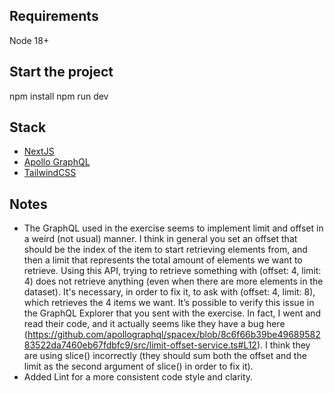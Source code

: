 ## Requirements
Node 18+

## Start the project
npm install
npm run dev

## Stack
- [NextJS](https://nextjs.org/)
- [Apollo GraphQL](https://www.apollographql.com/)
- [TailwindCSS](https://tailwindcss.com/)

## Notes
- The GraphQL used in the exercise seems to implement limit and offset in a weird (not usual) manner. I think in general you set an offset that should be the index of the item to start retrieving elements from, and then a limit that represents the total amount of elements we want to retrieve. Using this API, trying to retrieve something with (offset: 4, limit: 4) does not retrieve anything (even when there are more elements in the dataset). It's necessary, in order to fix it, to ask with (offset: 4, limit: 8), which retrieves the 4 items we want. It’s possible to verify this issue in the GraphQL Explorer that you sent with the exercise. In fact, I went and read their code, and it actually seems like they have a bug here (https://github.com/apollographql/spacex/blob/8c6f66b39be4968958283522da7460eb67fdbfc9/src/limit-offset-service.ts#L12). I think they are using slice() incorrectly (they should sum both the offset and the limit as the second argument of slice() in order to fix it).
- Added Lint for a more consistent code style and clarity.
